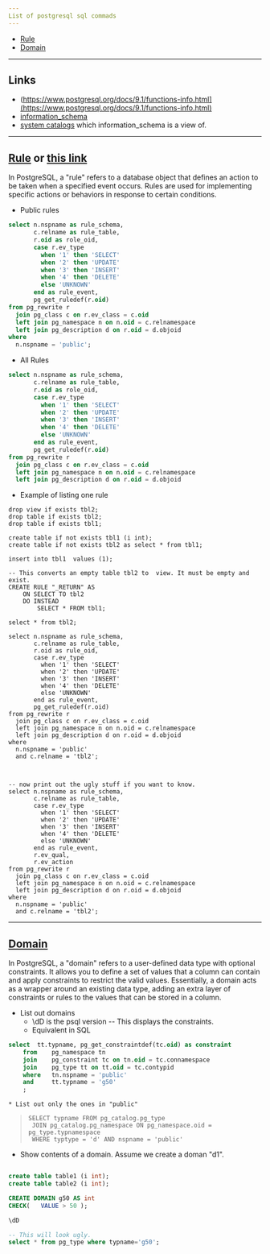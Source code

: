 ```yaml
---
List of postgresql sql commads
---
```


* [Rule](#rule)
* [Domain](#domain)


* * *
Links
-----

* (https://www.postgresql.org/docs/9.1/functions-info.html](https://www.postgresql.org/docs/9.1/functions-info.html)
* [information_schema](https://www.postgresql.org/docs/current/information-schema.html)
* [system catalogs](https://www.postgresql.org/docs/current/catalogs.html) which information_schema is a view of. 


* * *
<a name=rule></a>[Rule](https://www.postgresql.org/docs/current/sql-createrule.html) or [this link](https://dzone.com/articles/postgresql-rewrite-rules)
-----

In PostgreSQL, a "rule" refers to a database object that defines an action to be taken when a specified event occurs. Rules are used for implementing specific actions or behaviors in response to certain conditions.

* Public rules
``` sql
select n.nspname as rule_schema,
       c.relname as rule_table,
       r.oid as role_oid,
       case r.ev_type
         when '1' then 'SELECT'
         when '2' then 'UPDATE'
         when '3' then 'INSERT'
         when '4' then 'DELETE'
         else 'UNKNOWN'
       end as rule_event,
       pg_get_ruledef(r.oid)
from pg_rewrite r
  join pg_class c on r.ev_class = c.oid
  left join pg_namespace n on n.oid = c.relnamespace
  left join pg_description d on r.oid = d.objoid
where
  n.nspname = 'public';
```
* All Rules
```sql
select n.nspname as rule_schema,
       c.relname as rule_table,
       r.oid as role_oid,
       case r.ev_type
         when '1' then 'SELECT'
         when '2' then 'UPDATE'
         when '3' then 'INSERT'
         when '4' then 'DELETE'
         else 'UNKNOWN'
       end as rule_event,
       pg_get_ruledef(r.oid)
from pg_rewrite r
  join pg_class c on r.ev_class = c.oid
  left join pg_namespace n on n.oid = c.relnamespace
  left join pg_description d on r.oid = d.objoid
```


* Example of listing one rule
```
drop view if exists tbl2;
drop table if exists tbl2;
drop table if exists tbl1;

create table if not exists tbl1 (i int);
create table if not exists tbl2 as select * from tbl1;

insert into tbl1  values (1);

-- This converts an empty table tbl2 to  view. It must be empty and exist.
CREATE RULE "_RETURN" AS
    ON SELECT TO tbl2
    DO INSTEAD
        SELECT * FROM tbl1;

select * from tbl2;

select n.nspname as rule_schema,
       c.relname as rule_table,
       r.oid as rule_oid,
       case r.ev_type
         when '1' then 'SELECT'
         when '2' then 'UPDATE'
         when '3' then 'INSERT'
         when '4' then 'DELETE'
         else 'UNKNOWN'
       end as rule_event,
       pg_get_ruledef(r.oid)
from pg_rewrite r
  join pg_class c on r.ev_class = c.oid
  left join pg_namespace n on n.oid = c.relnamespace
  left join pg_description d on r.oid = d.objoid
where
  n.nspname = 'public'
  and c.relname = 'tbl2';



-- now print out the ugly stuff if you want to know.
select n.nspname as rule_schema,
       c.relname as rule_table,
       case r.ev_type
         when '1' then 'SELECT'
         when '2' then 'UPDATE'
         when '3' then 'INSERT'
         when '4' then 'DELETE'
         else 'UNKNOWN'
       end as rule_event,
       r.ev_qual,
       r.ev_action
from pg_rewrite r
  join pg_class c on r.ev_class = c.oid
  left join pg_namespace n on n.oid = c.relnamespace
  left join pg_description d on r.oid = d.objoid
where
  n.nspname = 'public'
  and c.relname = 'tbl2';

```

* * *
<a name=domain></a>[Domain](https://www.postgresql.org/docs/current/sql-createdomain.html)
-----

In PostgreSQL, a "domain" refers to a user-defined data type with optional constraints. It allows you to define a set of values that a column can contain and apply constraints to restrict the valid values. Essentially, a domain acts as a wrapper around an existing data type, adding an extra layer of constraints or rules to the values that can be stored in a column.
* List out domains
    * \dD is the psql version -- This displays the constraints.
    * Equivalent in SQL
```sql
select  tt.typname, pg_get_constraintdef(tc.oid) as constraint
    from    pg_namespace tn
    join    pg_constraint tc on tn.oid = tc.connamespace
    join    pg_type tt on tt.oid = tc.contypid
    where   tn.nspname = 'public'
    and     tt.typname = 'g50'
    ;
```
    * List out only the ones in "public"
>     SELECT typname FROM pg_catalog.pg_type
>      JOIN pg_catalog.pg_namespace ON pg_namespace.oid = pg_type.typnamespace
>      WHERE typtype = 'd' AND nspname = 'public'

* Show contents of a domain. Assume we create a doman "d1".
```sql

create table table1 (i int);
create table table2 (i int);

CREATE DOMAIN g50 AS int
CHECK(   VALUE > 50 );

\dD

-- This will look ugly.
select * from pg_type where typname='g50';

```
